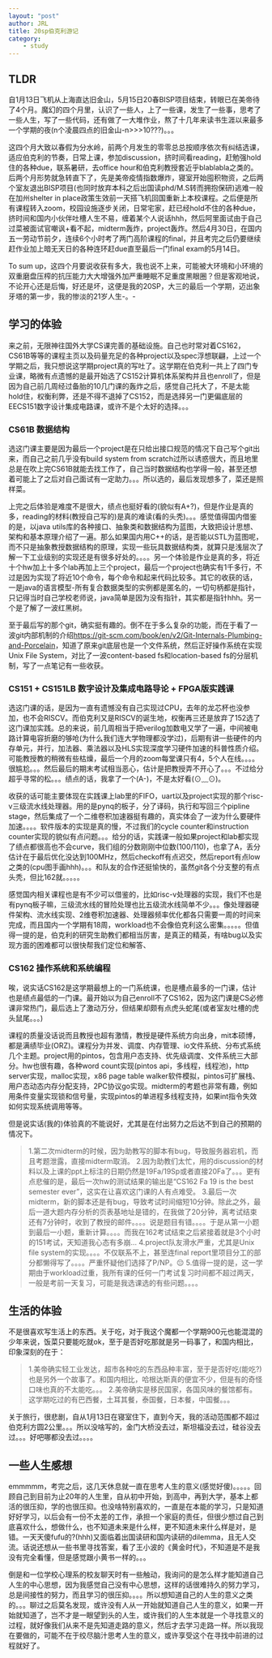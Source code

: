 ```yaml
---
layout: "post"
author: JRL
title: 20sp伯克利游记
category:
    - study
---
```


## TLDR

自1月13日飞机从上海直达旧金山，5月15日20春BISP项目结束，转眼已在美帝待了4个月。魔幻的四个月里，认识了一些人，上了一些课，发生了一些事，思考了一些人生，写了一些代码，还有做了一大堆作业，熬了十几年来读书生涯以来最多一个学期的夜(n个凌晨四点的旧金山-n>>>10???)。。。

这四个月大致以春假为分水岭，前两个月发生的零零总总按顺序依次有纠结选课，适应伯克利的节奏，日常上课，参加discussion，挤时间看reading，赶勉强hold住的各种due，联系暑研，去office hour和伯克利教授套近乎blablabla之类的。后两个月形势就急转直下了，先是美帝疫情指数爆炸，寝室开始囤积物资，之后两个室友退出BISP项目(也同时放弃本科之后出国读phd/M.S转而拥抱保研)逃难一般在加州shelter in place政策生效前一天搭飞机回国重新上本校课程。之后便是所有课程转入zoom，校园设施逐步关闭，日常宅家，赶已经hold不住的各种due，挤时间和国内小伙伴吐槽人生不易，缠着某个人说话hhh，然后阿里面试由于自己过菜被面试官嘲讽+看不起，midterm轰炸，project轰炸。然后4月30日，在国内五一劳动节前夕，连续6个小时考了两门高阶课程的final，并且考完之后仍要继续赶作业加上暗无天日的各种连环赶due直至最后一门final exam的5月14日。

To sum up，这四个月要说收获有多大，我也说不上来，可能被大环境和小环境的双重磨盘压榨的抗压能力大大增强外加严重睡眠不足重度黑眼圈？但是客观地说，不论开心还是后悔，好还是坏，这便是我的20SP，大三的最后一个学期，迈出象牙塔的第一步，我的惨淡的21岁人生-。-

## 学习的体验

来之前，无限神往国外大学CS课完善的基础设施。自己也时常对着CS162，CS61B等等的课程主页以及码量充足的各种project以及spec浮想联翩，上过一个学期之后，我只想说这学期project真的写吐了。这学期在伯克利一共上了四门专业课，略微有点遗憾的是最开始选了CS152计算机体系架构并且也enroll了，但是因为自己前几周经过备胎的10几门课的轰炸之后，感觉自己托大了，不是太能hold住，权衡利弊，还是不得不退掉了CS152，而是选择另一门更偏底层的EECS151数字设计集成电路课，或许不是个太好的选择。。。

### CS61B 数据结构

选这门课主要是因为最后一个project是在只给出接口规范的情况下自己写个git出来，而自己之前几乎没有build system from scratch过所以诱惑很大，而且地里总是在吹上完CS61B就能去找工作了，自己当时数据结构也学得一般，甚至还想着可能上了之后对自己面试有一定助力。。。所以选的，最后发现想多了，菜还是照样菜。

上完之后体验是难度不是很大，绩点也挺好看的(貌似有A+?)，但是作业是真的多，reading的材料(教授自己写的)是真的难读(看的头秃)。。。感觉值得国内借鉴的是，以java utils库的各种接口、抽象类和数据结构为蓝图，大致把设计思想、架构和基本原理介绍了一遍。那么如果国内用C++的话，是否能以STL为蓝图呢，而不只是抽象教授数据结构的原理，实现一些玩具数据结构类，就算只是浅层次了解一下工业级别的实现还是有很多好处的。。。。另一个体验是作业是真的多，将近十个hw加上十多个lab再加上三个project，最后一个project也确实有1千多行，不过是因为实现了将近10个命令，每个命令和起来代码比较多。其它的收获的话，一是java的语言模型-所有复合数据类型的实例都是匿名的，一切句柄都是指针，只记得当时自己学校老师说，java简单是因为没有指针，其实都是指针hhh。另一个是了解了一波红黑树。

至于最后写的那个git，确实挺有趣的。倒不在于多么复杂的功能，而在于看了一波git内部机制的介绍<https://git-scm.com/book/en/v2/Git-Internals-Plumbing-and-Porcelain>，知道了原来git底层也是一个文件系统，然后正好操作系统在实现Unix File System，对比了一波content-based fs和location-based fs的分层机制，写了一点笔记有一些收获。

### CS151 + CS151LB 数字设计及集成电路导论 + FPGA版实践课

选这门课的话，是因为一直有遗憾没有自己实现过CPU，去年的龙芯杯也没参加，也不会RISCV。而伯克利又是RISCV的诞生地，权衡再三还是放弃了152选了这门课加实践。总的来说，前几周相当于把verilog加数电又学了一遍，中间被电路计算电容折磨的够呛(为什么我们连大学物理都没学过)，后期有讲一些硬件的内存单元，并行，加法器、乘法器以及HLS实现深度学习硬件加速的科普性质介绍。可能教授教的稍微有些枯燥，最后一个月的zoom每堂课只有4，5个人在线。。。。很尴尬。。。然后最后的期末考试相当恶心，估计是把教授弄不开心了。。。不过给分超乎寻常的松。。。绩点的话，我拿了一个(A-)，不是太好看(⊙﹏⊙)。

收获的话可能主要体现在实践课上lab里的FIFO，uart以及project实现的那个risc-v三级流水线处理器。用的是pynq的板子，分了译码，执行和写回三个pipline stage，然后集成了一个二维卷积加速器挺有趣的，真实体会了一波为什么要硬件加速。。。。软件版本的实现是真的慢，不过我们的cycle counter和instruction counter实现的貌似有点问题。。。给分的话，实践课一般如果project和lab都实现了绩点都很高也不会curve，我们组的分数刚刚中位数(100/110)，也拿了A，丢分估计在于最后优化没达到100MHz，然后checkoff有点迟交，然后report有点low之类的(cpu图手画hhh)。。。和队友的合作还挺愉快的，虽然git各个分支整的有点头秃，但比162就。。。。。

感觉国内相关课程也是有不少可以借鉴的，比如risc-v处理器的实现，我们不也是有pynq板子嘛，三级流水线的冒险处理也比五级流水线简单不少。。。像处理器硬件架构、流水线实现、2维卷积加速器、处理器频率优化都各只需要一周的时间来完成，而且国内一个学期有18周，workload也不会像伯克利这么密集。。。。。但值得一提的是，伯克利的研究生助教们都相当厉害，是真正的精英，有啥bug以及实现方面的困难都可以很快帮我们定位和解答、

### CS162 操作系统和系统编程

唉，说实话CS162是这学期最想上的一门系统课，也是槽点最多的一门课，估计也是绩点最低的一门课。最开始以为自己enroll不了CS162，因为这门课是CS必修课非常热门，最后选上了激动万分，但结果却颇有点虎头蛇尾(或者室友吐槽的虎头鼠尾。。。)

课程的质量没话说而且教授也超有激情，教授是硬件系统方向出身，mit本硕博，都是满绩毕业(ORZ)。课程分为并发、调度、内存管理、io文件系统、分布式系统几个主题。project用的pintos，包含用户态支持、优先级调度、文件系统三大部分。hw也很有趣，各种word count实现(pintos api，多线程，线程池)，http server实现，malloc实现，x86 page table walker软件模拟，pintos可扩展栈、用户态动态内存分配支持，2PC协议go实现。midterm的考题也非常有趣，例如用条件变量实现锁和信号量，实现pintos的单进程多线程支持，如果int指令失效如何实现系统调用等等。

但是说实话(我的)体验真的不能说好，尤其是在付出努力之后达不到自己的预期的情况下。
> 1.第二次midterm的时候，因为助教写的脚本有bug，导致服务器宕机，而且考题泄露，直接midterm取消。
> 2.因为助教们太忙，用的discussion的材料以及上课的ppt上标注的日期仍然是19Fa/19Sp或者直接20Fa了。。。更有点悲催的是，最后一次hw的测试结果的输出是“CS162 Fa 19 is the best semester ever”，这实在让喜欢这门课的人有点难受。
> 3.最后一次midterm，新的脚本还是有bug，导致考试时间缩短10分钟。除此之外，最后一道大题内存分析的页表基地址是错的，在我做了20分钟，离考试结束还有7分钟时，收到了教授的邮件。。。。说是题目有错。。。。于是从第一小题到最后一小题，重新计算。。。。而我在162考试结束之后紧接着就是3个小时的151考试，天知道我心态有多崩...
> 4.project队友滑水严重，尤其是Unix file system的实现。。。。不仅联系不上，甚至连final report里项目分工的部分都懒得写了。。。。严重怀疑他们选择了P/NP。😔
> 5.值得一提的是，这一学期由于workload过重，我所有课的任何一门考试复习时间都不超过两天，一般是考前一天复习，可能是我选课选的有些问题。。。。

## 生活的体验

不是很喜欢写生活上的东西。关于吃，对于我这个魔都一个学期900元也能混混的少年来说，饭菜只要能吃就ok，至于是否好吃那就是另一码事了，和国内相比，印象深刻的在于：
> 1.美帝确实轻工业发达，超市各种吃的东西品种丰富，至于是否好吃(能吃?)也是另外一个故事了。和国内相比，哈根达斯真的便宜不少，但是有的奇怪口味也真的不太能吃。。。
> 2.美帝确实是移民国家，各国风味的餐馆都有。这学期吃过的有巴西餐，土耳其餐，泰国餐，日本餐，中国餐。。。

关于旅行，很悲剧，自从1月13日在寝室住下，直到今天，我的活动范围都不超过伯克利方圆2公里。。。所以没啥写的，金门大桥没去过，斯坦福没去过，硅谷没去过。。。好吧哪都没去过。。。。

## 一些人生感想

emmmmm，考完之后，这几天休息就一直在思考人生的意义(感觉好傻)。。。。。回顾自己到目前为止20年的人生里，自从初中开始，到高中，再到大学，基本上都活的很压抑，学的也很压抑。也没啥特别喜欢的，一直是在本能的学习，只是知道好好学习，以后会有一份不太差的工作，承担一个家庭的责任，但很少想过自己到底喜欢什么，想做什么，也不知道未来是什么样，更不知道未来什么样是对，是错。一天天傻fufu的?(hhh)又面临着出国读研和国内读研的dilemma，且无人交流。话说还想从一些书里寻找答案，看了王小波的《黄金时代》，不知道是不是我没有完全看懂，但是感觉跟小黄书一样的。。。

倒是和一位学校心理系的校友聊天时有一些触动，我询问的是怎么样才能知道自己人生的中心思想，因为我感觉自己没有中心思想，这样的话很难持久的努力学习，总是间接性的努力，而且学习的很压抑。。。。所以想知道自己的人生的意义之类的。。。聊过之后莫名发现，或许没有人从一开始就知道自己人生的意义，如果一开始就知道了，岂不才是一眼望到头的人生，或许我们的人生本就是一个寻找意义的过程，就好像我们从来不是先知道走路的意义，然后才去学习走路一样。所以我现在要做的，可能不在于绞尽脑汁思考人生的意义，或许享受这个在寻找中前进的过程就好了。
